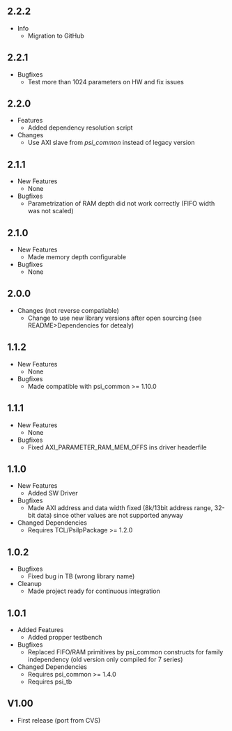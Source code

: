 ## 2.2.2

* Info
  * Migration to GitHub

## 2.2.1

* Bugfixes
  * Test more than 1024 parameters on HW and fix issues

## 2.2.0

* Features
  * Added dependency resolution script
* Changes
  * Use AXI slave from *psi\_common* instead of legacy version

## 2.1.1

* New Features
  * None
* Bugfixes
  * Parametrization of RAM depth did not work correctly (FIFO width was not scaled)

## 2.1.0

* New Features
  * Made memory depth configurable
* Bugfixes
  * None

## 2.0.0

* Changes (not reverse compatiable)
  * Change to use new library versions after open sourcing (see README>Dependencies for detealy)

## 1.1.2

* New Features
  * None
* Bugfixes
  * Made compatible with psi\_common >= 1.10.0

## 1.1.1

* New Features
  * None
* Bugfixes
  * Fixed AXI\_PARAMETER\_RAM\_MEM\_OFFS ins driver headerfile

## 1.1.0

* New Features
  * Added SW Driver
* Bugfixes
  * Made AXI address and data width fixed (8k/13bit address range, 32-bit data) since other values are not supported anyway
* Changed Dependencies
  * Requires TCL/PsiIpPackage >= 1.2.0

## 1.0.2

* Bugfixes
  * Fixed bug in TB (wrong library name)
* Cleanup
  * Made project ready for continuous integration

## 1.0.1

* Added Features
  * Added propper testbench
* Bugfixes
  * Replaced FIFO/RAM primitives by psi_common constructs for family independency (old version only compiled for 7 series)
* Changed Dependencies
  * Requires psi_common >= 1.4.0
  * Requires psi_tb

## V1.00

* First release (port from CVS)